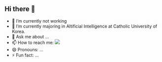 ## Hi there 👋

- 🔭 I’m currently not working
- 🌱 I’m currently majoring in Altificial Intelligence at Catholic University of Korea.
- 💬 Ask me about ...
- 📫 How to reach me: <img src="https://simpleicons.org/icons/instagram.svg"/>
- 😄 Pronouns: ...
- ⚡ Fun fact: ...
